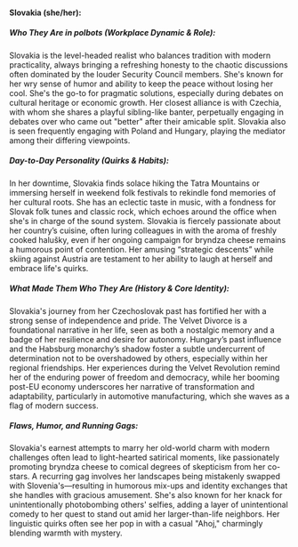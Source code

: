 #### Slovakia (she/her):  

##### Who They Are in *polbots* (Workplace Dynamic & Role):  
Slovakia is the level-headed realist who balances tradition with modern practicality, always bringing a refreshing honesty to the chaotic discussions often dominated by the louder Security Council members. She's known for her wry sense of humor and ability to keep the peace without losing her cool. She's the go-to for pragmatic solutions, especially during debates on cultural heritage or economic growth. Her closest alliance is with Czechia, with whom she shares a playful sibling-like banter, perpetually engaging in debates over who came out "better" after their amicable split. Slovakia also is seen frequently engaging with Poland and Hungary, playing the mediator among their differing viewpoints.

##### Day-to-Day Personality (Quirks & Habits):  
In her downtime, Slovakia finds solace hiking the Tatra Mountains or immersing herself in weekend folk festivals to rekindle fond memories of her cultural roots. She has an eclectic taste in music, with a fondness for Slovak folk tunes and classic rock, which echoes around the office when she's in charge of the sound system. Slovakia is fiercely passionate about her country’s cuisine, often luring colleagues in with the aroma of freshly cooked halušky, even if her ongoing campaign for bryndza cheese remains a humorous point of contention. Her amusing “strategic descents” while skiing against Austria are testament to her ability to laugh at herself and embrace life's quirks.

##### What Made Them Who They Are (History & Core Identity):  
Slovakia's journey from her Czechoslovak past has fortified her with a strong sense of independence and pride. The Velvet Divorce is a foundational narrative in her life, seen as both a nostalgic memory and a badge of her resilience and desire for autonomy. Hungary’s past influence and the Habsburg monarchy’s shadow foster a subtle undercurrent of determination not to be overshadowed by others, especially within her regional friendships. Her experiences during the Velvet Revolution remind her of the enduring power of freedom and democracy, while her booming post-EU economy underscores her narrative of transformation and adaptability, particularly in automotive manufacturing, which she waves as a flag of modern success.

##### Flaws, Humor, and Running Gags:  
Slovakia's earnest attempts to marry her old-world charm with modern challenges often lead to light-hearted satirical moments, like passionately promoting bryndza cheese to comical degrees of skepticism from her co-stars. A recurring gag involves her landscapes being mistakenly swapped with Slovenia's—resulting in humorous mix-ups and identity exchanges that she handles with gracious amusement. She's also known for her knack for unintentionally photobombing others' selfies, adding a layer of unintentional comedy to her quest to stand out amid her larger-than-life neighbors. Her linguistic quirks often see her pop in with a casual "Ahoj," charmingly blending warmth with mystery.